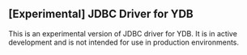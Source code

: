 [Experimental] JDBC Driver for YDB
---
This is an experimental version of JDBC driver for YDB. It is in active development and is not intended for use in production environments.
